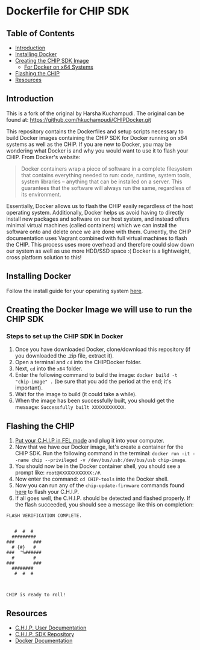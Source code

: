 # Dockerfile for CHIP SDK

## Table of Contents
- [Introduction](#introduction)
- [Installing Docker](#installing-docker)
- [Creating the CHIP SDK Image](#creating-the-chip-sdk-image)
    - [For Docker on x64 Systems](#for-docker-on-x64-systems)
- [Flashing the CHIP](#flashing-the-chip)
- [Resources](#resources)

## Introduction
This is a fork of the original by Harsha Kuchampudi. The original can be found at: https://github.com/hkuchampudi/CHIPDocker.git

This repository contains the Dockerfiles and setup scripts necessary to build Docker images containing the CHIP SDK for Docker running on x64 systems as well as the CHIP. If you are new to Docker, you may be wondering what Docker is and why you would want to use it to flash your CHIP. From Docker's website:
> Docker containers wrap a piece of software in a complete filesystem that contains everything needed to run: code, runtime, system tools, system libraries – anything that can be installed on a server. This guarantees that the software will always run the same, regardless of its environment.

Essentially, Docker allows us to flash the CHIP easily regardless of the host operating system. Additionally, Docker helps us avoid having to directly install new packages and software on our host system, and instead offers minimal virtual machines (called containers) which we can install the software onto and delete once we are done with them. Currently, the CHIP documentation uses Vagrant combined with full virtual machines to flash the CHIP. This process uses more overhead and therefore could slow down our system as well as use more HDD/SSD space :( Docker is a lightweight, cross platform solution to this!

## Installing Docker
Follow the install guide for your operating system [here](https://www.docker.com/products/overview#/install_the_platform).

## Creating the Docker Image we will use to run the CHIP SDK

### Steps to set up the CHIP SDK in Docker
1. Once you have downloaded Docker, clone/download this repository (if you downloaded the .zip file, extract it).
2. Open a terminal and `cd` into the CHIPDocker folder.
3. Next, `cd` into the `x64` folder.
4. Enter the following command to build the image: `docker build -t "chip-image" .` (be sure that you add the period at the end; it's important).
5. Wait for the image to build (it could take a while).
6. When the image has been successfully built, you should get the message: `Successfully built XXXXXXXXXXXX`.

## Flashing the CHIP
1. [Put your C.H.I.P in FEL mode](http://docs.getchip.com/chip.html#instructions) and plug it into your computer.
2. Now that we have our Docker image, let's create a container for the CHIP SDK. Run the following command in the terminal: `docker run -it --name chip --privileged -v /dev/bus/usb:/dev/bus/usb chip-image`.
3. You should now be in the Docker container shell, you should see a prompt like: `root@XXXXXXXXXXXX:/#`.
4. Now enter the command: `cd CHIP-tools` into the Docker shell.
5. Now you can run any of the `chip-update-firmware` commands found [here](https://github.com/NextThingCo/CHIP-SDK) to flash your C.H.I.P.
6. If all goes well, the C.H.I.P. should be detected and flashed properly. If the flash succeeded, you should see a message like this on completion:

```
FLASH VERIFICATION COMPLETE.


   #  #  #
  #########
###       ###
  # {#}   #
###  '%######
  #       #
###       ###
  ########
   #  #  #



CHIP is ready to roll!
```

## Resources
- [C.H.I.P. User Documentation](http://docs.getchip.com/chip.html)
- [C.H.I.P. SDK Repository](https://github.com/NextThingCo/CHIP-SDK#help-section)
- [Docker Documentation](https://docs.docker.com/)
